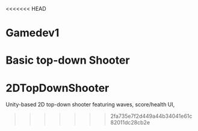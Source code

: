 <<<<<<< HEAD
# Gamedev1
Basic top-down Shooter 
=======
# 2DTopDownShooter
Unity-based 2D top-down shooter featuring waves, score/health UI,
>>>>>>> 2fa735e7f2d449a44b34041e61c82011dc28cb2e
